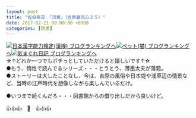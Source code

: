 ```yaml
---
layout: post
title: "佐伯泰英　「流鶯」（吉原裏同心２５）"
date: 2017-02-21 00:00:00 +0900
categories: [読書]
---
```


[![](/syuusyuu9701/assets/images/佐伯泰英-「流鶯」（吉原裏同心２５）-br_c_3028_1.gif)](http://blog.with2.net/link.php?1659096:3028 "日本漢字能力検定(漢検) ブログランキングへ")[日本漢字能力検定(漢検) ブログランキングへ](http://blog.with2.net/link.php?1659096:3028)[![](/syuusyuu9701/assets/images/佐伯泰英-「流鶯」（吉原裏同心２５）-br_c_1348_1.gif)](http://blog.with2.net/link.php?1659096:1348 "ペット(猫) ブログランキングへ")[ペット(猫) ブログランキングへ](http://blog.with2.net/link.php?1659096:1348)[![](/syuusyuu9701/assets/images/佐伯泰英-「流鶯」（吉原裏同心２５）-br_c_9257_1.gif)](http://blog.with2.net/link.php?1659096:9257 "気まぐれ日記 ブログランキングへ")[気まぐれ日記 ブログランキングへ](http://blog.with2.net/link.php?1659096:9257)  
☆↑どれか一つでもポチっとしていただけると嬉しいです↑☆  
●もう、惰性で読んでるシリーズ・・・とうとう、薄墨太夫が落籍。  
●ストーリーは大したことなし、今は、吉原の風俗や日本堤や浅草辺の情景など、当時の江戸時代を想像しながら楽しんでいるだけ。  
  
●いつまで続くんだろ・・・図書館からの借り出しだから良いけど。  
  
👍👍👍　🐔　👍👍👍  
  
  
